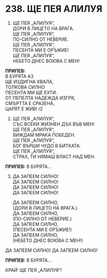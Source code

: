 # 238. ЩЕ ПЕЯ АЛИЛУЯ

1. ЩЕ ПЕЯ „АЛИЛУЯ“,  
ДОРИ В ЛИЦЕТО НА ВРАГА.  
ЩЕ ПЕЯ „АЛИЛУЯ“,  
ПО-СИЛНО ОТ НЕВЕРИЕ.  
ЩЕ ПЕЯ „АЛИЛУЯ“,  
ПЕСЕНТА МИ Е ОРЪЖИЕ!  
ЩЕ ПЕЯ „АЛИЛУЯ“,  
НЕБЕТО ДНЕС ВОЮВА С МЕН!  

**ПРИПЕВ:**  
В БУРЯТА АЗ  
ЩЕ ИЗДИГНА ХВАЛА,  
ТОЛКОВА СИЛНО  
ПЕСЕНТА МИ ЩЕ ЕХТИ.  
ОТ ПЕПЕЛТА НАДЕЖДА ИЗГРЯ,  
СМЪРТТА Е СРАЗЕНА,  
ЦАРЯТ Е ЖИВ! /2  

2. ЩЕ ПЕЯ „АЛИЛУЯ“,  
СЪС ВСЕКИ ЖИЗНЕН ДЪХ ВЪВ МЕН!  
ЩЕ ПЕЯ „АЛИЛУЯ“,  
ВИЖДАМ МРАКА ПОБЕДЕН.  
ЩЕ ПЕЯ „АЛИЛУЯ“,  
БОГ ВЪРШИ ЧУДО В БИТКАТА.  
ЩЕ ПЕЯ „АЛИЛУЯ“,  
СТРАХ, ТИ НЯМАШ ВЛАСТ НАД МЕН.  

**ПРИПЕВ:** В БУРЯТА...  

3. ДА ЗАПЕЕМ СИЛНО!  
    ДА ЗАПЕЕМ СИЛНО!  
    ДА ЗАПЕЕМ СИЛНО!  
    ДА ЗАПЕЕМ СИЛНО!  

    ДА ЗАПЕЕМ СИЛНО,  
    (ДОРИ В ЛИЦЕТО НА ВРАГА.)  
    ДА ЗАПЕЕМ СИЛНО,  
    (ПО-СИЛНО ОТ НЕВЕРИЕ.)  
    ДА ЗАПЕЕМ СИЛНО,  
    (ПЕСЕНТА МИ Е ОРЪЖИЕ!)  
    ДА ЗАПЕЕМ СИЛНО,  
    (НЕБЕТО ДНЕС ВОЮВА С МЕН!)  

ДА ЗАПЕЕМ СИЛНО!
ДА ЗАПЕЕМ СИЛНО!  

**ПРИПЕВ:** В БУРЯТА...  

*КРАЙ:* ЩЕ ПЕЯ „АЛИЛУЯ“!


<DownloadsButton pdf="/pdf/238-shte-peya-aliluya.pdf" />

<DownloadChordsButton pdf="/chords/238-shte-peya-aliluya_akord.pdf"/>
